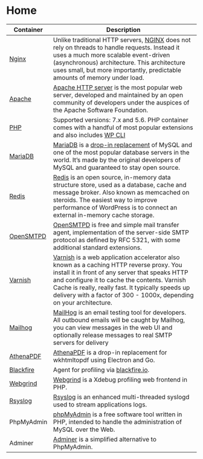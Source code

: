# Home

| Container | Description |
| --------- | ----------- |
| [Nginx] | Unlike traditional HTTP servers, [NGINX](http://nginx.org/) does not rely on threads to handle requests. Instead it uses a much more scalable event-driven (asynchronous) architecture. This architecture uses small, but more importantly, predictable amounts of memory under load. |
| [Apache] | [Apache HTTP server](https://httpd.apache.org/) is the most popular web server, developed and maintained by an open community of developers under the auspices of the Apache Software Foundation. |
| [PHP] | Supported versions: 7.x and 5.6. PHP container comes with a handful of most popular extensions and also includes [WP CLI](http://wp-cli.org/) |
| [MariaDB] | [MariaDB](http://mariadb.org/) is a [drop-in replacement](https://en.wikipedia.org/wiki/Drop-in_replacement) of MySQL and one of the most popular database servers in the world. It’s made by the original developers of MySQL and guaranteed to stay open source. |
| [Redis] | [Redis](https://redis.io/) is an open source, in-memory data structure store, used as a database, cache and message broker. Also known as memcached on steroids. The easiest way to improve performance of WordPress is to connect an external in-memory cache storage. |
| [OpenSMTPD] | [OpenSMTPD](https://www.opensmtpd.org/) is free and simple mail transfer agent, implementation of the server-side SMTP protocol as defined by RFC 5321, with some additional standard extensions. |
| [Varnish] | [Varnish](http://varnish-cache.org/) is a web application accelerator also known as a caching HTTP reverse proxy. You install it in front of any server that speaks HTTP and configure it to cache the contents. Varnish Cache is really, really fast. It typically speeds up delivery with a factor of 300 - 1000x, depending on your architecture. |
| [Mailhog] | [MailHog](https://github.com/mailhog/MailHog) is an email testing tool for developers. All outbound emails will be caught by Mailhog, you can view messages in the web UI and optionally release messages to real SMTP servers for delivery |
| [AthenaPDF] | [AthenaPDF](http://www.athenapdf.com/) is a drop-in replacement for wkhtmltopdf using Electron and Go. |
| [Blackfire] | Agent for profiling via [blackfire.io](https://blackfire.io/docs/reference-guide/faq). |
| [Webgrind] | [Webgrind](https://github.com/jokkedk/webgrind) is a Xdebug profiling web frontend in PHP. |
| [Rsyslog] | [Rsyslog](http://www.rsyslog.com/) is an enhanced multi-threaded syslogd used to stream applications logs. |
| PhpMyAdmin | [phpMyAdmin](https://www.phpmyadmin.net/) is a free software tool written in PHP, intended to handle the administration of MySQL over the Web. |
| Adminer | [Adminer](https://www.adminer.org/) is a simplified alternative to PhpMyAdmin. |

[Apache]: containers/apache.md
[AthenaPDF]: containers/athenapdf.md
[Blackfire]: containers/blackfire.md
[Mailhog]: containers/mailhog.md
[MariaDB]: containers/mariadb.md
[Nginx]: containers/nginx.md
[OpenSMTPD]: containers/opensmtpd.md
[PHP]: containers/php.md
[PostgreSQL]: containers/postgres.md
[Redis]: containers/redis.md
[Rsyslog]: containers/rsyslog.md
[Varnish]: containers/varnish.md
[Webgrind]: containers/webgrind.md
